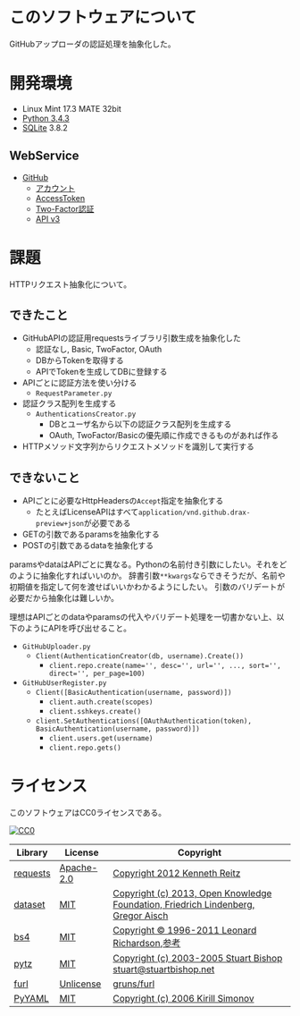 ﻿# このソフトウェアについて

GitHubアップローダの認証処理を抽象化した。

# 開発環境

* Linux Mint 17.3 MATE 32bit
* [Python 3.4.3](https://www.python.org/downloads/release/python-343/)
* [SQLite](https://www.sqlite.org/) 3.8.2

## WebService

* [GitHub](https://github.com/)
    * [アカウント](https://github.com/join?source=header-home)
    * [AccessToken](https://github.com/settings/tokens)
    * [Two-Factor認証](https://github.com/settings/two_factor_authentication/intro)
    * [API v3](https://developer.github.com/v3/)

# 課題

HTTPリクエスト抽象化について。

## できたこと

* GitHubAPIの認証用requestsライブラリ引数生成を抽象化した
    * 認証なし, Basic, TwoFactor, OAuth
    * DBからTokenを取得する
    * APIでTokenを生成してDBに登録する
* APIごとに認証方法を使い分ける
    * `RequestParameter.py`
* 認証クラス配列を生成する
    * `AuthenticationsCreator.py`
        * DBとユーザ名から以下の認証クラス配列を生成する
        * OAuth, TwoFactor/Basicの優先順に作成できるものがあれば作る
* HTTPメソッド文字列からリクエストメソッドを識別して実行する

## できないこと

* APIごとに必要なHttpHeadersの`Accept`指定を抽象化する
    * たとえばLicenseAPIはすべて`application/vnd.github.drax-preview+json`が必要である
* GETの引数であるparamsを抽象化する
* POSTの引数であるdataを抽象化する

paramsやdataはAPIごとに異なる。Pythonの名前付き引数にしたい。それをどのように抽象化すればいいのか。
辞書引数`**kwargs`ならできそうだが、名前や初期値を指定して何を渡せばいいかわかるようにしたい。
引数のバリデートが必要だから抽象化は難しいか。

理想はAPIごとのdataやparamsの代入やバリデート処理を一切書かない上、以下のようにAPIを呼び出せること。

* `GitHubUploader.py`
    * `Client(AuthenticationCreator(db, username).Create())`
        * `client.repo.create(name='', desc='', url='', ..., sort='', direct='', per_page=100)`
* `GitHubUserRegister.py`
    * `Client([BasicAuthentication(username, password)])`
        * `client.auth.create(scopes)`
        * `client.sshkeys.create()`
    * `client.SetAuthentications([OAuthAuthentication(token), BasicAuthentication(username, password)])`
        * `client.users.get(username)`
        * `client.repo.gets()`

# ライセンス

このソフトウェアはCC0ライセンスである。

[![CC0](http://i.creativecommons.org/p/zero/1.0/88x31.png "CC0")](http://creativecommons.org/publicdomain/zero/1.0/deed.ja)

Library|License|Copyright
-------|-------|---------
[requests](http://requests-docs-ja.readthedocs.io/en/latest/)|[Apache-2.0](https://opensource.org/licenses/Apache-2.0)|[Copyright 2012 Kenneth Reitz](http://requests-docs-ja.readthedocs.io/en/latest/user/intro/#requests)
[dataset](https://dataset.readthedocs.io/en/latest/)|[MIT](https://opensource.org/licenses/MIT)|[Copyright (c) 2013, Open Knowledge Foundation, Friedrich Lindenberg, Gregor Aisch](https://github.com/pudo/dataset/blob/master/LICENSE.txt)
[bs4](https://www.crummy.com/software/BeautifulSoup/bs4/doc/)|[MIT](https://opensource.org/licenses/MIT)|[Copyright © 1996-2011 Leonard Richardson](https://pypi.python.org/pypi/beautifulsoup4),[参考](http://tdoc.info/beautifulsoup/)
[pytz](https://github.com/newvem/pytz)|[MIT](https://opensource.org/licenses/MIT)|[Copyright (c) 2003-2005 Stuart Bishop <stuart@stuartbishop.net>](https://github.com/newvem/pytz/blob/master/LICENSE.txt)
[furl](https://github.com/gruns/furl)|[Unlicense](http://unlicense.org/)|[gruns/furl](https://github.com/gruns/furl/blob/master/LICENSE.md)
[PyYAML](https://github.com/yaml/pyyaml)|[MIT](https://opensource.org/licenses/MIT)|[Copyright (c) 2006 Kirill Simonov](https://github.com/yaml/pyyaml/blob/master/LICENSE)

